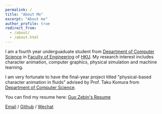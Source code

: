 ```yaml
---
permalink: /
title: "About Me"
excerpt: "About me"
author_profile: true
redirect_from: 
  - /about/
  - /about.html
---
```


I am a fourth year underguaduate student from [Department of Computer Science](https://www.cs.hku.hk/) in [Faculty of Engineering](https://engg.hku.hk/) of [HKU](https://www.hku.hk/). My research interest includes character animation, computer graphics, physical simulation and machine learning.

I am very fortunate to have the final-year project titled "physical-based character animation in fluids" advised by Prof. Taku Komura from [Department of Computer Science](https://www.cs.hku.hk/).

You can find my resume here: [Guo Zebin's Resume](../assets/RESUME.pdf)


[Email](mailto:u3577091@connect.hku.hk) / [Github](https://github.com/SILENT-GUO/) / [Wechat](../images/IMG_4611.png)
